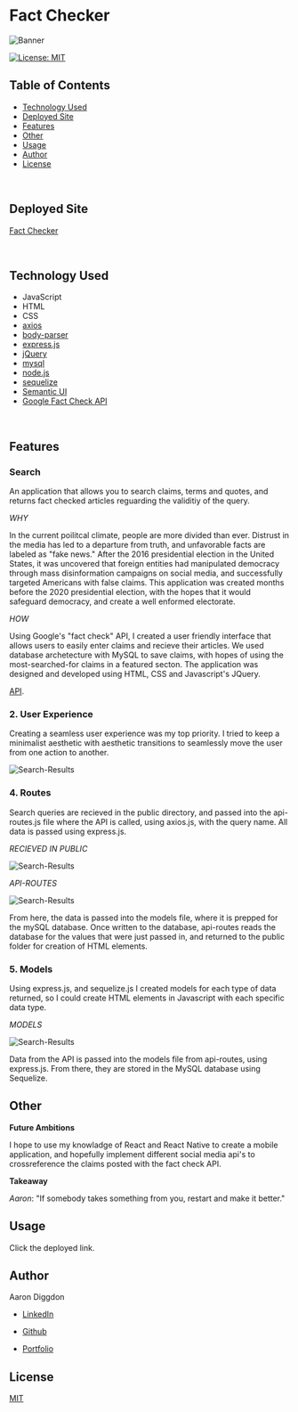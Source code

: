 # Fact Checker

![Banner](assets/banner.png)

[![License: MIT](https://img.shields.io/badge/License-MIT-yellow.svg)](https://opensource.org/licenses/MIT)

## Table of Contents

- [Technology Used](#Technology)
- [Deployed Site](#Deployed)
- [Features](#Features)
- [Other](#Other)
- [Usage](#Usage)
- [Author](Author)
- [License](License)

<br>

## Deployed Site

[Fact Checker](https://googlefactchecker.herokuapp.com)

<br>

## Technology Used

- JavaScript
- HTML
- CSS
- [axios](https://www.npmjs.com/package/axios)
- [body-parser](https://www.npmjs.com/package/body-parser)
- [express.js](https://expressjs.com/)
- [jQuery](https://jquery.com/)
- [mysql](https://www.mysqltutorial.org/)
- [node.js](https://www.npmjs.com/)
- [sequelize](https://github.com/sequelize/sequelize/)
- [Semantic UI](https://semantic-ui.com/)
- [Google Fact Check API](https://developers.google.com/fact-check/tools/api)

<br>

## Features

### Search

An application that allows you to search claims, terms and quotes, and returns fact checked articles reguarding the validitiy of the query.

_WHY_

In the current poilitcal climate, people are more divided than ever. Distrust in the media has led to a departure from truth, and unfavorable facts are labeled as "fake news." After the 2016 presidential election in the United States, it was uncovered that foreign entities had manipulated democracy through mass disinformation campaigns on social media, and successfully targeted Americans with false claims. This application was created months before the 2020 presidential election, with the hopes that it would safeguard democracy, and create a well enformed electorate.

_HOW_

Using Google's "fact check" API, I created a user friendly interface that allows users to easily enter claims and recieve their articles. We used database archetecture with MySQL to save claims, with hopes of using the most-searched-for claims in a featured secton. The application was designed and developed using HTML, CSS and Javascript's JQuery. 

 [API](https://developers.google.com/fact-check/tools/api).

### **2. User Experience**

Creating a seamless user experience was my top priority. I tried to keep a minimalist aesthetic with aesthetic transitions to seamlessly move the user from one action to another.

![Search-Results](assets/returns.png)


### **4. Routes**

Search queries are recieved in the public directory, and passed into the api-routes.js file where the API is called, using axios.js, with the query name. All data is passed using express.js.

_RECIEVED IN PUBLIC_

![Search-Results](assets/recieve.png)

_API-ROUTES_

![Search-Results](assets/passed.png)

From here, the data is passed into the models file, where it is prepped for the mySQL database. Once written to the database, api-routes reads the database for the values that were just passed in, and returned to the public folder for creation of HTML elements.

### **5. Models**

Using express.js, and sequelize.js I created models for each type of data returned, so I could create HTML elements in Javascript with each specific data type.

_MODELS_

![Search-Results](assets/models.png)

Data from the API is passed into the models file from api-routes, using express.js. From there, they are stored in the MySQL database using Sequelize.


## Other

**Future Ambitions**

I hope to use my knowladge of React and React Native to create a mobile application, and hopefully implement different social media api's to crossreference the claims posted with the fact check API.

**Takeaway**

_Aaron_: "If somebody takes something from you, restart and make it better."

## Usage

Click the deployed link.

## Author

Aaron Diggdon

- [LinkedIn](https://www.linkedin.com/in/aarondiggdon/)

- [Github](https://github.com/aarondig)

- [Portfolio](https://aarondig.github.io/aaronDiggdon/)

## License

[MIT](https://choosealicense.com/licenses/mit/)
